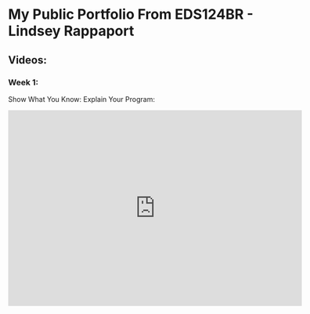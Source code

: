 # My Public Portfolio From EDS124BR - Lindsey Rappaport
## Videos:
### Week 1:
Show What You Know: Explain Your Program: 
<iframe width="600" height="400" src="https://www.youtube.com/embed/XyqCvVsHpzc" frameborder="0" allowfullscreen></iframe>  
